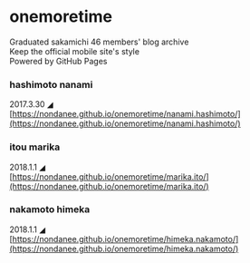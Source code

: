 # onemoretime
Graduated sakamichi 46 members' blog archive  
Keep the official mobile site's style  
Powered by GitHub Pages  

### hashimoto nanami
2017.3.30 ◢  
[https://nondanee.github.io/onemoretime/nanami.hashimoto/](https://nondanee.github.io/onemoretime/nanami.hashimoto/)

### itou marika
2018.1.1 ◢  
[https://nondanee.github.io/onemoretime/marika.ito/](https://nondanee.github.io/onemoretime/marika.ito/)

### nakamoto himeka
2018.1.1 ◢  
[https://nondanee.github.io/onemoretime/himeka.nakamoto/](https://nondanee.github.io/onemoretime/himeka.nakamoto/)